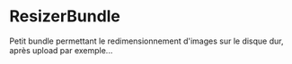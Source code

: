 ResizerBundle
=============

Petit bundle permettant le redimensionnement d'images sur le disque dur, après upload par exemple...
